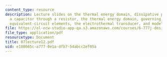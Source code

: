 ```yaml
---
content_type: resource
description: Lecture slides on the thermal energy domain, dissipative processes, charging
  a capacitor through a resistor, the thermal energy domain, governing equations,
  equivalent-circuit elements, the electrothermal transducer, and modeling the bolometer.
file: https://ol-ocw-studio-app-qa.s3.amazonaws.com/courses/6-777j-design-and-fabrication-of-microelectromechanical-devices-spring-2007/e188665ca7770e1adfb754abcc2ef05a_07lecture12.pdf
file_type: application/pdf
resourcetype: Document
title: 07lecture12.pdf
uid: e188665c-a777-0e1a-dfb7-54abcc2ef05a
---
```

